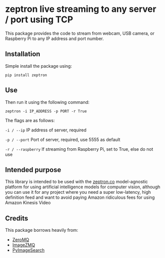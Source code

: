 # zeptron live streaming to any server / port using TCP 

This package provides the code to stream from webcam, USB camera, or Raspberry Pi to any IP address and port number. 

## Installation

Simple install the package using: 

`pip install zeptron`

## Use

Then run it using the following command: 

`zeptron -i IP_ADDRESS -p PORT -r True`

The flags are as follows: 

`-i / --ip`
IP address of server, required

`-p / --port`
Port of server, required, use 5555 as default

`-r / --raspberry`
If streaming from Raspberry Pi, set to True, else do not use

## Intended purpose

This library is intended to be used with the [zeptron.co](https://zeptron.co) model-agnostic platform for using artificial intelligence models for computer vision, although you can use it for any project where you need a super low-latency, high definition feed and want to avoid paying Amazon ridiculous fees for using Amazon Kinesis Video

## Credits

This package borrows heavily from: 

- [ZeroMQ](https://zeromq.org/)
- [ImageZMQ](https://zeromq.org/)
- [PyImageSearch](https://www.pyimagesearch.com/2019/04/15/live-video-streaming-over-network-with-opencv-and-imagezmq/)